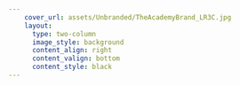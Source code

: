 ```yaml
---
    cover_url: assets/Unbranded/TheAcademyBrand_LR3C.jpg
    layout:
      type: two-column
      image_style: background
      content_align: right
      content_valign: bottom
      content_style: black
---
```

